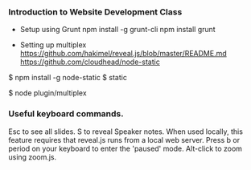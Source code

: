 ### Introduction to Website Development Class

* Setup using Grunt
npm install -g grunt-cli
npm install
grunt

* Setting up multiplex
https://github.com/hakimel/reveal.js/blob/master/README.md
https://github.com/cloudhead/node-static

$ npm install -g node-static
$ static

$ node plugin/multiplex


### Useful keyboard commands.
Esc to see all slides.
S to reveal Speaker notes. When used locally, this feature requires that reveal.js runs from a local web server.
Press b or period on your keyboard to enter the 'paused' mode.
Alt-click to zoom using zoom.js.
